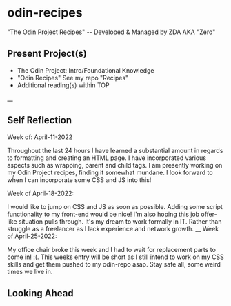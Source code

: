 # odin-recipes

"The Odin Project Recipes" -- Developed & Managed by ZDA AKA "Zero"

## Present Project(s)

- The Odin Project: Intro/Foundational Knowledge
- "Odin Recipes" See my repo "Recipes"
- Additional reading(s) within TOP

\_\_

## Self Reflection

Week of: April-11-2022

Throughout the last 24 hours I have learned a substantial amount in regards to formatting and creating an HTML page.
I have incorporated various aspects such as wrapping,
parent and child tags.
I am presently working on my Odin Project recipes, finding it somewhat mundane.
I look forward to when I can incorporate some CSS and JS into this!

Week of April-18-2022:

I would like to jump on CSS and JS as soon as possible. Adding some script functionality to my front-end would be nice!
I'm also hoping this job offer-like situation pulls through. It's my dream to work formally in IT. Rather than struggle as a freelancer as I lack experience and network growth.
\_\_
Week of April-25-2022:

My office chair broke this week and I had to wait for replacement parts to come in! :(. This weeks entry will be short as I still intend to work on my CSS skills and get them pushed to my odin-repo asap. Stay safe all, some weird times we live in.
## Looking Ahead
